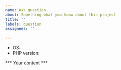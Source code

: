 ```yaml
---
name: Ask question
about: Something what you know about this project
title: ''
labels: question
assignees: ''

---
```


- OS:
- PHP version: 

*** Your content ***
